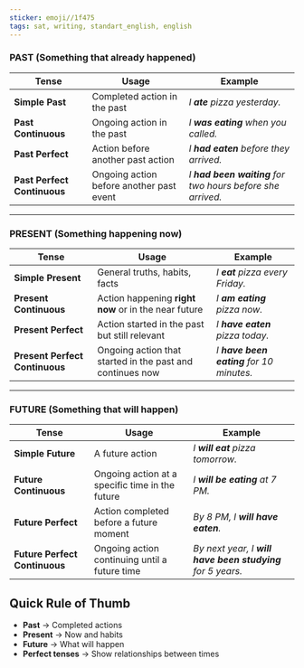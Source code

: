 ```yaml
---
sticker: emoji//1f475
tags: sat, writing, standart_english, english
---
```

### **PAST (Something that already happened)**

| **Tense**                   | **Usage**                                      | **Example** |
|-----------------------------|----------------------------------------------|------------|
| **Simple Past**             | Completed action in the past                 | _I **ate** pizza yesterday._ |
| **Past Continuous**         | Ongoing action in the past                   | _I **was eating** when you called._ |
| **Past Perfect**            | Action before another past action            | _I **had eaten** before they arrived._ |
| **Past Perfect Continuous** | Ongoing action before another past event     | _I **had been waiting** for two hours before she arrived._ |

---

### **PRESENT (Something happening now)**

| **Tense**                     | **Usage**                                             | **Example** |
|---------------------------------|-----------------------------------------------------|------------|
| **Simple Present**              | General truths, habits, facts                     | _I **eat** pizza every Friday._ |
| **Present Continuous**          | Action happening **right now** or in the near future | _I **am eating** pizza now._ |
| **Present Perfect**             | Action started in the past but still relevant     | _I **have eaten** pizza today._ |
| **Present Perfect Continuous**  | Ongoing action that started in the past and continues now | _I **have been eating** for 10 minutes._ |

---

### **FUTURE (Something that will happen)**

| **Tense**                     | **Usage**                                      | **Example** |
|---------------------------------|----------------------------------------------|------------|
| **Simple Future**              | A future action                              | _I **will eat** pizza tomorrow._ |
| **Future Continuous**          | Ongoing action at a specific time in the future | _I **will be eating** at 7 PM._ |
| **Future Perfect**             | Action completed before a future moment     | _By 8 PM, I **will have eaten**._ |
| **Future Perfect Continuous**  | Ongoing action continuing until a future time | _By next year, I **will have been studying** for 5 years._ |

## **Quick Rule of Thumb**
- **Past** → Completed actions  
- **Present** → Now and habits  
- **Future** → What will happen  
- **Perfect tenses** → Show relationships between times  

